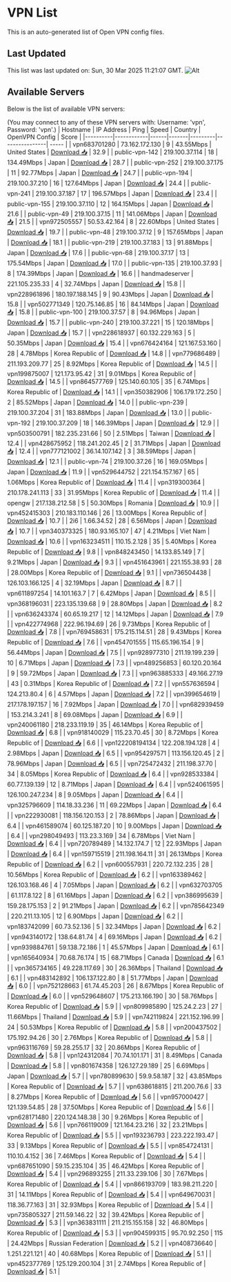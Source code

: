 # VPN List

This is an auto-generated list of Open VPN config files.

## Last Updated

This list was last updated on: Sun, 30 Mar 2025 11:21:07 GMT.
![Alt](https://repobeats.axiom.co/api/embed/186b98318ef1479477931607c1ad7d823f12451f.svg "Repobeats analytics image")

## Available Servers

Below is the list of available VPN servers:

(You may connect to any of these VPN servers with: Username: 'vpn', Password: 'vpn'.)
| Hostname | IP Address | Ping | Speed | Country | OpenVPN Config | Score |
|----------|------------|------|-------|---------|----------------| ----- |
| vpn683701280 | 73.162.172.130 | 9 | 43.55Mbps | United States | [Download 📥](./configs/server_0_US.ovpn) | 32.9 |
| public-vpn-142 | 219.100.37.114 | 18 | 134.49Mbps | Japan | [Download 📥](./configs/server_1_JP.ovpn) | 28.7 |
| public-vpn-252 | 219.100.37.175 | 11 | 92.77Mbps | Japan | [Download 📥](./configs/server_2_JP.ovpn) | 24.7 |
| public-vpn-194 | 219.100.37.210 | 16 | 127.64Mbps | Japan | [Download 📥](./configs/server_3_JP.ovpn) | 24.4 |
| public-vpn-241 | 219.100.37.187 | 17 | 196.57Mbps | Japan | [Download 📥](./configs/server_4_JP.ovpn) | 23.4 |
| public-vpn-155 | 219.100.37.110 | 12 | 164.15Mbps | Japan | [Download 📥](./configs/server_5_JP.ovpn) | 21.6 |
| public-vpn-49 | 219.100.37.15 | 11 | 141.06Mbps | Japan | [Download 📥](./configs/server_6_JP.ovpn) | 21.5 |
| vpn972505557 | 50.53.42.164 | 8 | 22.60Mbps | United States | [Download 📥](./configs/server_7_US.ovpn) | 19.7 |
| public-vpn-48 | 219.100.37.12 | 9 | 157.65Mbps | Japan | [Download 📥](./configs/server_8_JP.ovpn) | 18.1 |
| public-vpn-219 | 219.100.37.183 | 13 | 91.88Mbps | Japan | [Download 📥](./configs/server_9_JP.ovpn) | 17.6 |
| public-vpn-68 | 219.100.37.17 | 13 | 175.54Mbps | Japan | [Download 📥](./configs/server_10_JP.ovpn) | 17.0 |
| public-vpn-135 | 219.100.37.93 | 8 | 174.39Mbps | Japan | [Download 📥](./configs/server_11_JP.ovpn) | 16.6 |
| handmadeserver | 221.105.235.33 | 4 | 32.74Mbps | Japan | [Download 📥](./configs/server_12_JP.ovpn) | 15.8 |
| vpn228961896 | 180.197.188.145 | 9 | 90.43Mbps | Japan | [Download 📥](./configs/server_13_JP.ovpn) | 15.8 |
| vpn502771349 | 120.75.146.85 | 16 | 84.14Mbps | Japan | [Download 📥](./configs/server_14_JP.ovpn) | 15.8 |
| public-vpn-100 | 219.100.37.57 | 8 | 94.96Mbps | Japan | [Download 📥](./configs/server_15_JP.ovpn) | 15.7 |
| public-vpn-240 | 219.100.37.221 | 15 | 120.18Mbps | Japan | [Download 📥](./configs/server_16_JP.ovpn) | 15.7 |
| vpn228618937 | 60.132.229.163 | 5 | 50.35Mbps | Japan | [Download 📥](./configs/server_17_JP.ovpn) | 15.4 |
| vpn676424164 | 121.167.53.160 | 28 | 4.78Mbps | Korea Republic of | [Download 📥](./configs/server_18_KR.ovpn) | 14.8 |
| vpn779686489 | 211.193.209.77 | 25 | 8.92Mbps | Korea Republic of | [Download 📥](./configs/server_19_KR.ovpn) | 14.5 |
| vpn199875007 | 121.173.95.42 | 31 | 9.01Mbps | Korea Republic of | [Download 📥](./configs/server_20_KR.ovpn) | 14.5 |
| vpn864577769 | 125.140.60.105 | 35 | 6.74Mbps | Korea Republic of | [Download 📥](./configs/server_21_KR.ovpn) | 14.1 |
| vpn350382906 | 106.179.172.250 | 2 | 85.52Mbps | Japan | [Download 📥](./configs/server_22_JP.ovpn) | 14.0 |
| public-vpn-239 | 219.100.37.204 | 31 | 183.88Mbps | Japan | [Download 📥](./configs/server_23_JP.ovpn) | 13.0 |
| public-vpn-192 | 219.100.37.209 | 18 | 146.39Mbps | Japan | [Download 📥](./configs/server_24_JP.ovpn) | 12.9 |
| vpn503500791 | 182.235.231.66 | 50 | 2.51Mbps | Taiwan | [Download 📥](./configs/server_25_TW.ovpn) | 12.4 |
| vpn428675952 | 118.241.202.45 | 2 | 31.71Mbps | Japan | [Download 📥](./configs/server_26_JP.ovpn) | 12.4 |
| vpn777121002 | 36.14.107.142 | 3 | 38.59Mbps | Japan | [Download 📥](./configs/server_27_JP.ovpn) | 12.1 |
| public-vpn-74 | 219.100.37.26 | 16 | 169.05Mbps | Japan | [Download 📥](./configs/server_28_JP.ovpn) | 11.9 |
| vpn529644752 | 221.154.157.167 | 65 | 1.06Mbps | Korea Republic of | [Download 📥](./configs/server_29_KR.ovpn) | 11.4 |
| vpn319300364 | 210.178.241.113 | 33 | 31.95Mbps | Korea Republic of | [Download 📥](./configs/server_30_KR.ovpn) | 11.4 |
| opengw | 217.138.212.58 | 5 | 50.30Mbps | Romania | [Download 📥](./configs/server_31_RO.ovpn) | 10.9 |
| vpn452415303 | 210.183.110.146 | 26 | 13.00Mbps | Korea Republic of | [Download 📥](./configs/server_32_KR.ovpn) | 10.7 |
| 2i6 | 1.66.34.52 | 28 | 6.56Mbps | Japan | [Download 📥](./configs/server_33_JP.ovpn) | 10.7 |
| vpn340373325 | 180.93.165.107 | 47 | 4.21Mbps | Viet Nam | [Download 📥](./configs/server_34_VN.ovpn) | 10.6 |
| vpn163234511 | 110.15.2.128 | 35 | 5.40Mbps | Korea Republic of | [Download 📥](./configs/server_35_KR.ovpn) | 9.8 |
| vpn848243450 | 14.133.85.149 | 7 | 9.21Mbps | Japan | [Download 📥](./configs/server_36_JP.ovpn) | 9.3 |
| vpn451643961 | 221.155.38.93 | 28 | 28.00Mbps | Korea Republic of | [Download 📥](./configs/server_37_KR.ovpn) | 9.1 |
| vpn736504438 | 126.103.166.125 | 4 | 32.19Mbps | Japan | [Download 📥](./configs/server_38_JP.ovpn) | 8.7 |
| vpn611897254 | 14.101.163.7 | 7 | 6.42Mbps | Japan | [Download 📥](./configs/server_39_JP.ovpn) | 8.5 |
| vpn368196031 | 223.135.139.68 | 9 | 28.80Mbps | Japan | [Download 📥](./configs/server_40_JP.ovpn) | 8.2 |
| vpn636243374 | 60.65.19.217 | 12 | 14.12Mbps | Japan | [Download 📥](./configs/server_41_JP.ovpn) | 7.9 |
| vpn422774968 | 222.96.194.69 | 26 | 9.73Mbps | Korea Republic of | [Download 📥](./configs/server_42_KR.ovpn) | 7.8 |
| vpn769458631 | 175.215.114.51 | 28 | 9.43Mbps | Korea Republic of | [Download 📥](./configs/server_43_KR.ovpn) | 7.6 |
| vpn454701555 | 115.65.196.154 | 9 | 56.44Mbps | Japan | [Download 📥](./configs/server_44_JP.ovpn) | 7.5 |
| vpn928977310 | 211.19.199.239 | 10 | 6.71Mbps | Japan | [Download 📥](./configs/server_45_JP.ovpn) | 7.3 |
| vpn489256853 | 60.120.20.164 | 9 | 59.72Mbps | Japan | [Download 📥](./configs/server_46_JP.ovpn) | 7.3 |
| vpn963885333 | 49.166.27.19 | 43 | 0.31Mbps | Korea Republic of | [Download 📥](./configs/server_47_KR.ovpn) | 7.2 |
| vpn557636594 | 124.213.80.4 | 6 | 4.57Mbps | Japan | [Download 📥](./configs/server_48_JP.ovpn) | 7.2 |
| vpn399654619 | 217.178.197.157 | 16 | 7.92Mbps | Japan | [Download 📥](./configs/server_49_JP.ovpn) | 7.0 |
| vpn682939459 | 153.214.3.241 | 8 | 69.08Mbps | Japan | [Download 📥](./configs/server_50_JP.ovpn) | 6.9 |
| vpn240061180 | 218.233.119.19 | 35 | 46.14Mbps | Korea Republic of | [Download 📥](./configs/server_51_KR.ovpn) | 6.8 |
| vpn918140029 | 115.23.70.45 | 30 | 8.72Mbps | Korea Republic of | [Download 📥](./configs/server_52_KR.ovpn) | 6.6 |
| vpn122208194134 | 122.208.194.128 | 4 | 2.98Mbps | Japan | [Download 📥](./configs/server_53_JP.ovpn) | 6.5 |
| vpn954297571 | 113.156.120.45 | 2 | 78.96Mbps | Japan | [Download 📥](./configs/server_54_JP.ovpn) | 6.5 |
| vpn725472432 | 211.198.37.70 | 34 | 8.05Mbps | Korea Republic of | [Download 📥](./configs/server_55_KR.ovpn) | 6.4 |
| vpn928533384 | 60.77.139.139 | 12 | 8.71Mbps | Japan | [Download 📥](./configs/server_56_JP.ovpn) | 6.4 |
| vpn524061595 | 126.100.247.234 | 8 | 9.05Mbps | Japan | [Download 📥](./configs/server_57_JP.ovpn) | 6.4 |
| vpn325796609 | 114.18.33.236 | 11 | 69.22Mbps | Japan | [Download 📥](./configs/server_58_JP.ovpn) | 6.4 |
| vpn222930081 | 118.156.120.153 | 2 | 78.86Mbps | Japan | [Download 📥](./configs/server_59_JP.ovpn) | 6.4 |
| vpn461589074 | 60.125.187.20 | 10 | 9.00Mbps | Japan | [Download 📥](./configs/server_60_JP.ovpn) | 6.4 |
| vpn298049493 | 113.23.3.169 | 34 | 6.78Mbps | Viet Nam | [Download 📥](./configs/server_61_VN.ovpn) | 6.4 |
| vpn720789489 | 14.132.174.7 | 12 | 22.93Mbps | Japan | [Download 📥](./configs/server_62_JP.ovpn) | 6.4 |
| vpn159715519 | 211.198.164.11 | 31 | 26.13Mbps | Korea Republic of | [Download 📥](./configs/server_63_KR.ovpn) | 6.2 |
| vpn600557931 | 220.72.132.235 | 28 | 10.56Mbps | Korea Republic of | [Download 📥](./configs/server_64_KR.ovpn) | 6.2 |
| vpn163389462 | 126.103.168.46 | 4 | 7.05Mbps | Japan | [Download 📥](./configs/server_65_JP.ovpn) | 6.2 |
| vpn632703705 | 61.117.8.122 | 8 | 61.16Mbps | Japan | [Download 📥](./configs/server_66_JP.ovpn) | 6.2 |
| vpn386995639 | 159.28.175.153 | 2 | 91.21Mbps | Japan | [Download 📥](./configs/server_67_JP.ovpn) | 6.2 |
| vpn785642349 | 220.211.13.105 | 12 | 6.90Mbps | Japan | [Download 📥](./configs/server_68_JP.ovpn) | 6.2 |
| vpn183742099 | 60.73.52.136 | 5 | 32.34Mbps | Japan | [Download 📥](./configs/server_69_JP.ovpn) | 6.2 |
| vpn943140172 | 138.64.81.74 | 4 | 69.16Mbps | Japan | [Download 📥](./configs/server_70_JP.ovpn) | 6.2 |
| vpn939884761 | 59.138.72.186 | 1 | 45.57Mbps | Japan | [Download 📥](./configs/server_71_JP.ovpn) | 6.1 |
| vpn165640934 | 70.68.76.174 | 15 | 68.71Mbps | Canada | [Download 📥](./configs/server_72_CA.ovpn) | 6.1 |
| vpn365734165 | 49.228.117.69 | 30 | 26.36Mbps | Thailand | [Download 📥](./configs/server_73_TH.ovpn) | 6.1 |
| vpn483142892 | 106.137.122.80 | 8 | 51.77Mbps | Japan | [Download 📥](./configs/server_74_JP.ovpn) | 6.0 |
| vpn752128663 | 61.74.45.203 | 26 | 8.67Mbps | Korea Republic of | [Download 📥](./configs/server_75_KR.ovpn) | 6.0 |
| vpn529648607 | 175.213.166.190 | 30 | 58.76Mbps | Korea Republic of | [Download 📥](./configs/server_76_KR.ovpn) | 5.9 |
| vpn809985890 | 125.24.2.23 | 27 | 11.66Mbps | Thailand | [Download 📥](./configs/server_77_TH.ovpn) | 5.9 |
| vpn742119824 | 221.152.196.99 | 24 | 50.53Mbps | Korea Republic of | [Download 📥](./configs/server_78_KR.ovpn) | 5.8 |
| vpn200437502 | 175.192.94.26 | 30 | 2.76Mbps | Korea Republic of | [Download 📥](./configs/server_79_KR.ovpn) | 5.8 |
| vpn963116769 | 59.28.255.17 | 32 | 20.86Mbps | Korea Republic of | [Download 📥](./configs/server_80_KR.ovpn) | 5.8 |
| vpn124312084 | 70.74.101.171 | 31 | 8.49Mbps | Canada | [Download 📥](./configs/server_81_CA.ovpn) | 5.8 |
| vpn801674358 | 126.127.29.189 | 25 | 6.69Mbps | Japan | [Download 📥](./configs/server_82_JP.ovpn) | 5.7 |
| vpn780899630 | 59.9.58.187 | 32 | 43.85Mbps | Korea Republic of | [Download 📥](./configs/server_83_KR.ovpn) | 5.7 |
| vpn638618815 | 211.200.76.6 | 33 | 8.27Mbps | Korea Republic of | [Download 📥](./configs/server_84_KR.ovpn) | 5.6 |
| vpn957000427 | 121.139.54.85 | 28 | 37.50Mbps | Korea Republic of | [Download 📥](./configs/server_85_KR.ovpn) | 5.6 |
| vpn628171480 | 220.124.148.38 | 30 | 9.26Mbps | Korea Republic of | [Download 📥](./configs/server_86_KR.ovpn) | 5.6 |
| vpn766119009 | 121.164.23.216 | 32 | 23.21Mbps | Korea Republic of | [Download 📥](./configs/server_87_KR.ovpn) | 5.5 |
| vpn193236793 | 223.222.193.47 | 33 | 9.13Mbps | Korea Republic of | [Download 📥](./configs/server_88_KR.ovpn) | 5.5 |
| vpn854724131 | 110.10.4.152 | 36 | 7.46Mbps | Korea Republic of | [Download 📥](./configs/server_89_KR.ovpn) | 5.4 |
| vpn687651090 | 59.15.235.104 | 35 | 46.42Mbps | Korea Republic of | [Download 📥](./configs/server_90_KR.ovpn) | 5.4 |
| vpn296893255 | 211.33.239.106 | 30 | 7.67Mbps | Korea Republic of | [Download 📥](./configs/server_91_KR.ovpn) | 5.4 |
| vpn866193709 | 183.98.211.220 | 31 | 14.11Mbps | Korea Republic of | [Download 📥](./configs/server_92_KR.ovpn) | 5.4 |
| vpn649670031 | 118.36.77.163 | 31 | 32.93Mbps | Korea Republic of | [Download 📥](./configs/server_93_KR.ovpn) | 5.4 |
| vpn735805327 | 211.59.146.22 | 32 | 39.42Mbps | Korea Republic of | [Download 📥](./configs/server_94_KR.ovpn) | 5.3 |
| vpn363831111 | 211.215.155.158 | 32 | 46.80Mbps | Korea Republic of | [Download 📥](./configs/server_95_KR.ovpn) | 5.3 |
| vpn904599315 | 95.70.92.250 | 115 | 24.42Mbps | Russian Federation | [Download 📥](./configs/server_96_RU.ovpn) | 5.2 |
| vpn408736640 | 1.251.221.121 | 40 | 40.68Mbps | Korea Republic of | [Download 📥](./configs/server_97_KR.ovpn) | 5.1 |
| vpn452377769 | 125.129.200.104 | 31 | 2.74Mbps | Korea Republic of | [Download 📥](./configs/server_98_KR.ovpn) | 5.1 |
